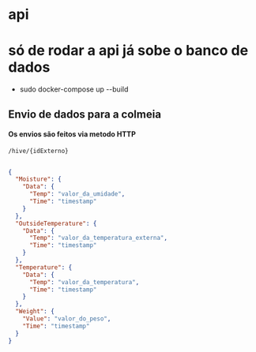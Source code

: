 # api
# só de rodar a api já sobe o banco de dados
- sudo docker-compose up --build


## Envio de dados para a colmeia
#### Os envios são feitos via metodo HTTP
```bash
/hive/{idExterno}
```

```JSON

{
  "Moisture": {
    "Data": {
      "Temp": "valor_da_umidade",
      "Time": "timestamp"
    }
  },
  "OutsideTemperature": {
    "Data": {
      "Temp": "valor_da_temperatura_externa",
      "Time": "timestamp"
    }
  },
  "Temperature": {
    "Data": {
      "Temp": "valor_da_temperatura",
      "Time": "timestamp"
    }
  },
  "Weight": {
    "Value": "valor_do_peso",
    "Time": "timestamp"
  }
}



```